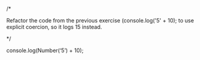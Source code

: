 /*

Refactor the code from the previous exercise (console.log('5' + 10); to use explicit coercion, so it logs 15 instead.

*/

console.log(Number(‘5’) + 10);
